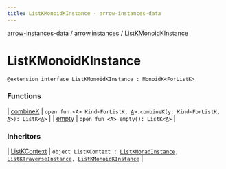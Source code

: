 ```yaml
---
title: ListKMonoidKInstance - arrow-instances-data
---
```


[arrow-instances-data](../../index.html) / [arrow.instances](../index.html) / [ListKMonoidKInstance](./index.html)

# ListKMonoidKInstance

`@extension interface ListKMonoidKInstance : MonoidK<ForListK>`

### Functions

| [combineK](combine-k.html) | `open fun <A> Kind<ForListK, `[`A`](combine-k.html#A)`>.combineK(y: Kind<ForListK, `[`A`](combine-k.html#A)`>): ListK<`[`A`](combine-k.html#A)`>` |
| [empty](empty.html) | `open fun <A> empty(): ListK<`[`A`](empty.html#A)`>` |

### Inheritors

| [ListKContext](../-list-k-context/index.html) | `object ListKContext : `[`ListKMonadInstance`](../-list-k-monad-instance/index.html)`, `[`ListKTraverseInstance`](../-list-k-traverse-instance/index.html)`, `[`ListKMonoidKInstance`](./index.html) |

